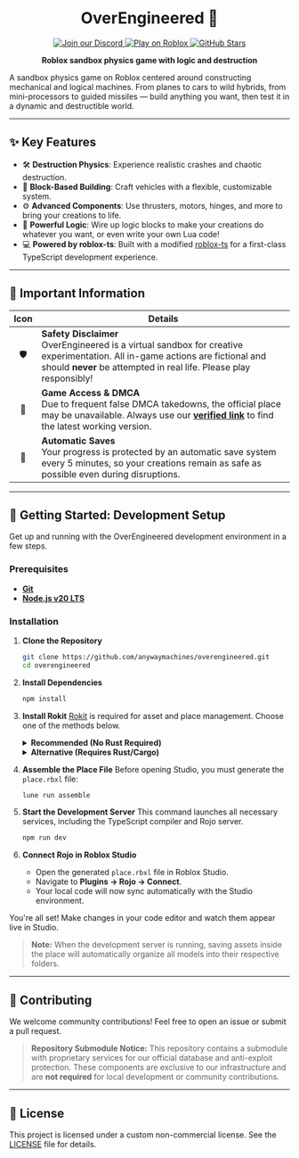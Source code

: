 <h1 align="center">OverEngineered 🚀</h1>

<p align="center">
  <a href="https://discord.gg/raax9xUMDc">
    <img src="https://discord.com/api/guilds/1053774759244083280/widget.png?style=shield" alt="Join our Discord" />
  <a href="https://join.anywaymachines.com">
    <img src="https://img.shields.io/badge/Roblox-Join%20Now-blue?style=flat-square&logo=roblox" alt="Play on Roblox" />
  </a>
  <a href="https://github.com/Maks-gaming/OverEngineered">
    <img src="https://img.shields.io/github/stars/anywaymachines/overengineered?style=flat-square" alt="GitHub Stars" />
  </a>
<p align="center">
  <strong>Roblox sandbox physics game with logic and destruction</strong>
</p>

A sandbox physics game on Roblox centered around constructing mechanical and logical machines. From planes to cars to wild hybrids, from mini-processors to guided missiles — build anything you want, then test it in a dynamic and destructible world.

---

## ✨ Key Features

- 🛠️ **Destruction Physics**: Experience realistic crashes and chaotic destruction.
- 🧩 **Block-Based Building**: Craft vehicles with a flexible, customizable system.
- ⚙️ **Advanced Components**: Use thrusters, motors, hinges, and more to bring your creations to life.
- 🧠 **Powerful Logic**: Wire up logic blocks to make your creations do whatever you want, or even write your own Lua code!
- 💻 **Powered by roblox-ts**: Built with a modified [roblox-ts](https://roblox-ts.com) for a first-class TypeScript development experience.

---

## 📌 Important Information

| Icon | Details |
| :--: | --- |
| 🛡️ | **Safety Disclaimer**<br>OverEngineered is a virtual sandbox for creative experimentation. All in-game actions are fictional and should **never** be attempted in real life. Please play responsibly! |
| 🔗 | **Game Access & DMCA**<br>Due to frequent false DMCA takedowns, the official place may be unavailable. Always use our **[verified link](https://join.anywaymachines.com)** to find the latest working version. |
| 💾 | **Automatic Saves**<br>Your progress is protected by an automatic save system every 5 minutes, so your creations remain as safe as possible even during disruptions. |

---

## 🚀 Getting Started: Development Setup

Get up and running with the OverEngineered development environment in a few steps.

### Prerequisites

- [**Git**](https://git-scm.com/downloads)
- [**Node.js v20 LTS**](https://nodejs.org/)

### Installation

1. **Clone the Repository**

    ```bash
    git clone https://github.com/anywaymachines/overengineered.git
    cd overengineered
    ```

2. **Install Dependencies**

    ```bash
    npm install
    ```

3. **Install Rokit**
    [Rokit](https://github.com/rojo-rbx/rokit) is required for asset and place management. Choose one of the methods below.

    <details>
    <summary><strong>Recommended (No Rust Required)</strong></summary>

    - **Linux / macOS:**

        ```bash
        curl -sSf https://raw.githubusercontent.com/rojo-rbx/rokit/main/scripts/install.sh | bash
        ```

    - **Windows (PowerShell as ADMIN):**

        ```powershell
        Invoke-RestMethod https://raw.githubusercontent.com/rojo-rbx/rokit/main/scripts/install.ps1 | Invoke-Expression
        ```

    </details>

    <details>
    <summary><strong>Alternative (Requires Rust/Cargo)</strong></summary>

    - First, install [Rust & Cargo](https://www.rust-lang.org/tools/install).
    - Then, install Rokit:

        ```bash
        cargo install rokit
        ```

    </details>

4. **Assemble the Place File**
    Before opening Studio, you must generate the `place.rbxl` file:

    ```bash
    lune run assemble
    ```

5. **Start the Development Server**
    This command launches all necessary services, including the TypeScript compiler and Rojo server.

    ```bash
    npm run dev
    ```

6. **Connect Rojo in Roblox Studio**
    - Open the generated `place.rbxl` file in Roblox Studio.
    - Navigate to **Plugins → Rojo → Connect**.
    - Your local code will now sync automatically with the Studio environment.

You're all set! Make changes in your code editor and watch them appear live in Studio.

> **Note:** When the development server is running, saving assets inside the place will automatically organize all models into their respective folders.

---

## 🤝 Contributing

We welcome community contributions! Feel free to open an issue or submit a pull request.

> **Repository Submodule Notice:**
> This repository contains a submodule with proprietary services for our official database and anti-exploit protection. These components are exclusive to our infrastructure and are **not required** for local development or community contributions.

---

## 📝 License

This project is licensed under a custom non-commercial license. See the [LICENSE](LICENSE) file for details.
